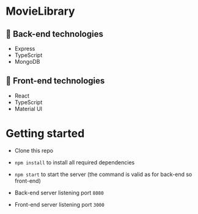 # MovieLibrary

## :hammer: Back-end technologies
* Express
* TypeScript
* MongoDB

## :hammer: Front-end technologies
* React
* TypeScript
* Material UI

# Getting started
- Clone this repo
- `npm install` to install all required dependencies
- `npm start` to start the server (the command is valid as for back-end so front-end)

- Back-end server listening port `8080`
- Front-end server listening port `3000`
